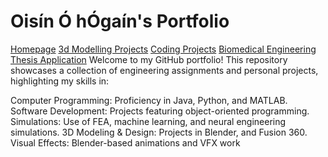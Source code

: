 # Oisín Ó hÓgaín's Portfolio
[Homepage](https://github.com/Ohogan217/Ohogan2/tree/main/README.md)
[3d Modelling Projects](https://github.com/Ohogan217/Ohogan2/tree/CAD-Surfacing-and-Modelling-Projects/README.md)
[Coding Projects](https://github.com/Ohogan217/Ohogan2/tree/Software-Engineering/README.md)
[Biomedical Engineering Thesis Application](https://github.com/Ohogan217/Ohogan2/tree/Software-Engineering/README.md)
Welcome to my GitHub portfolio! This repository showcases a collection of engineering assignments and personal projects, highlighting my skills in:

Computer Programming: Proficiency in Java, Python, and MATLAB.
Software Development: Projects featuring object-oriented programming.
Simulations: Use of FEA, machine learning, and neural engineering simulations.
3D Modeling & Design: Projects in Blender, and Fusion 360.
Visual Effects: Blender-based animations and VFX work
